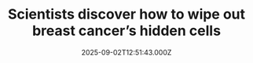 ---
title: "Scientists discover how to wipe out breast cancer’s hidden cells"
date: 2025-09-02T12:51:43.000Z
category: Health
externalLink: "https://www.sciencedaily.com/releases/2025/09/250902085143.htm"
image: ""
excerpt: "Scientists at the University of Pennsylvania have shown for the first time that it’s possible to detect dormant cancer cells in breast cancer survivors and eliminate them with repurposed drugs, potentially preventing recurrence. In a clinical trial, existing medications cleared these hidden cells in most participants, leading to survival rates above 90%. The findings open a new era of proactive…"
---